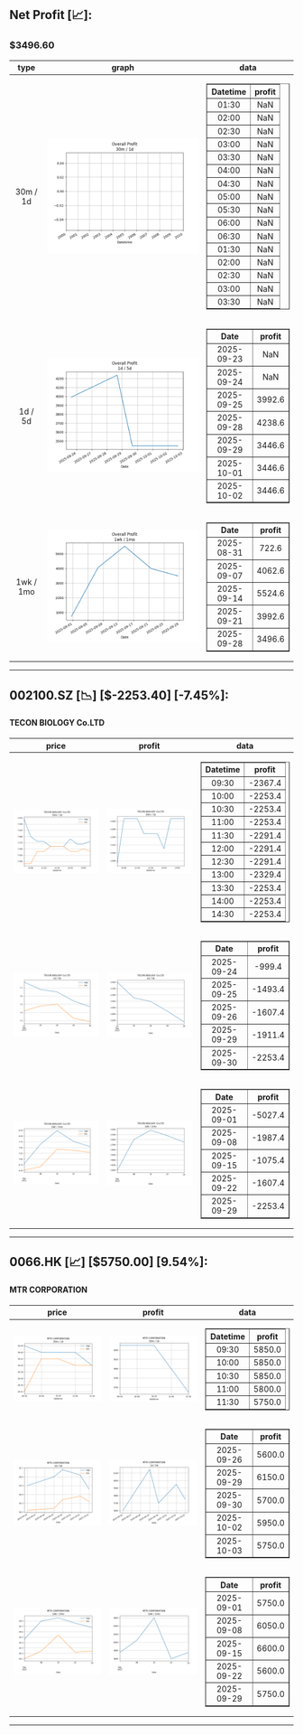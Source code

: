 ## Net Profit [📈]:
### $3496.60
|type|graph|data|
|:---:|:---:|:---:|
|30m / 1d|![net_profit](image/overall_30m-1d.png)|<table border="1" class="dataframe"> <thead> <tr style="text-align: center;"> <th>Datetime</th> <th>profit</th> </tr> </thead> <tbody> <tr> <td>01:30</td> <td>NaN</td> </tr> <tr> <td>02:00</td> <td>NaN</td> </tr> <tr> <td>02:30</td> <td>NaN</td> </tr> <tr> <td>03:00</td> <td>NaN</td> </tr> <tr> <td>03:30</td> <td>NaN</td> </tr> <tr> <td>04:00</td> <td>NaN</td> </tr> <tr> <td>04:30</td> <td>NaN</td> </tr> <tr> <td>05:00</td> <td>NaN</td> </tr> <tr> <td>05:30</td> <td>NaN</td> </tr> <tr> <td>06:00</td> <td>NaN</td> </tr> <tr> <td>06:30</td> <td>NaN</td> </tr> <tr> <td>01:30</td> <td>NaN</td> </tr> <tr> <td>02:00</td> <td>NaN</td> </tr> <tr> <td>02:30</td> <td>NaN</td> </tr> <tr> <td>03:00</td> <td>NaN</td> </tr> <tr> <td>03:30</td> <td>NaN</td> </tr> </tbody></table>|
|1d / 5d|![net_profit](image/overall_1d-5d.png)|<table border="1" class="dataframe"> <thead> <tr style="text-align: center;"> <th>Date</th> <th>profit</th> </tr> </thead> <tbody> <tr> <td>2025-09-23</td> <td>NaN</td> </tr> <tr> <td>2025-09-24</td> <td>NaN</td> </tr> <tr> <td>2025-09-25</td> <td>3992.6</td> </tr> <tr> <td>2025-09-28</td> <td>4238.6</td> </tr> <tr> <td>2025-09-29</td> <td>3446.6</td> </tr> <tr> <td>2025-10-01</td> <td>3446.6</td> </tr> <tr> <td>2025-10-02</td> <td>3446.6</td> </tr> </tbody></table>|
|1wk / 1mo|![net_profit](image/overall_1wk-1mo.png)|<table border="1" class="dataframe"> <thead> <tr style="text-align: center;"> <th>Date</th> <th>profit</th> </tr> </thead> <tbody> <tr> <td>2025-08-31</td> <td>722.6</td> </tr> <tr> <td>2025-09-07</td> <td>4062.6</td> </tr> <tr> <td>2025-09-14</td> <td>5524.6</td> </tr> <tr> <td>2025-09-21</td> <td>3992.6</td> </tr> <tr> <td>2025-09-28</td> <td>3496.6</td> </tr> </tbody></table>|
---
## 002100.SZ [📉] [$-2253.40] [-7.45%]:
#### TECON BIOLOGY Co.LTD
|price|profit|data|
|:---:|:---:|:---:|
|![price](image/002100.SZ_30m-1d_price.png)|![profit](image/002100.SZ_30m-1d_profit.png)|<table border="1" class="dataframe"> <thead> <tr style="text-align: center;"> <th>Datetime</th> <th>profit</th> </tr> </thead> <tbody> <tr> <td>09:30</td> <td>-2367.4</td> </tr> <tr> <td>10:00</td> <td>-2253.4</td> </tr> <tr> <td>10:30</td> <td>-2253.4</td> </tr> <tr> <td>11:00</td> <td>-2253.4</td> </tr> <tr> <td>11:30</td> <td>-2291.4</td> </tr> <tr> <td>12:00</td> <td>-2291.4</td> </tr> <tr> <td>12:30</td> <td>-2291.4</td> </tr> <tr> <td>13:00</td> <td>-2329.4</td> </tr> <tr> <td>13:30</td> <td>-2253.4</td> </tr> <tr> <td>14:00</td> <td>-2253.4</td> </tr> <tr> <td>14:30</td> <td>-2253.4</td> </tr> </tbody></table>|
|![price](image/002100.SZ_1d-5d_price.png)|![profit](image/002100.SZ_1d-5d_profit.png)|<table border="1" class="dataframe"> <thead> <tr style="text-align: center;"> <th>Date</th> <th>profit</th> </tr> </thead> <tbody> <tr> <td>2025-09-24</td> <td>-999.4</td> </tr> <tr> <td>2025-09-25</td> <td>-1493.4</td> </tr> <tr> <td>2025-09-26</td> <td>-1607.4</td> </tr> <tr> <td>2025-09-29</td> <td>-1911.4</td> </tr> <tr> <td>2025-09-30</td> <td>-2253.4</td> </tr> </tbody></table>|
|![price](image/002100.SZ_1wk-1mo_price.png)|![profit](image/002100.SZ_1wk-1mo_profit.png)|<table border="1" class="dataframe"> <thead> <tr style="text-align: center;"> <th>Date</th> <th>profit</th> </tr> </thead> <tbody> <tr> <td>2025-09-01</td> <td>-5027.4</td> </tr> <tr> <td>2025-09-08</td> <td>-1987.4</td> </tr> <tr> <td>2025-09-15</td> <td>-1075.4</td> </tr> <tr> <td>2025-09-22</td> <td>-1607.4</td> </tr> <tr> <td>2025-09-29</td> <td>-2253.4</td> </tr> </tbody></table>|
---
## 0066.HK [📈] [$5750.00] [9.54%]:
#### MTR CORPORATION
|price|profit|data|
|:---:|:---:|:---:|
|![price](image/0066.HK_30m-1d_price.png)|![profit](image/0066.HK_30m-1d_profit.png)|<table border="1" class="dataframe"> <thead> <tr style="text-align: center;"> <th>Datetime</th> <th>profit</th> </tr> </thead> <tbody> <tr> <td>09:30</td> <td>5850.0</td> </tr> <tr> <td>10:00</td> <td>5850.0</td> </tr> <tr> <td>10:30</td> <td>5850.0</td> </tr> <tr> <td>11:00</td> <td>5800.0</td> </tr> <tr> <td>11:30</td> <td>5750.0</td> </tr> </tbody></table>|
|![price](image/0066.HK_1d-5d_price.png)|![profit](image/0066.HK_1d-5d_profit.png)|<table border="1" class="dataframe"> <thead> <tr style="text-align: center;"> <th>Date</th> <th>profit</th> </tr> </thead> <tbody> <tr> <td>2025-09-26</td> <td>5600.0</td> </tr> <tr> <td>2025-09-29</td> <td>6150.0</td> </tr> <tr> <td>2025-09-30</td> <td>5700.0</td> </tr> <tr> <td>2025-10-02</td> <td>5950.0</td> </tr> <tr> <td>2025-10-03</td> <td>5750.0</td> </tr> </tbody></table>|
|![price](image/0066.HK_1wk-1mo_price.png)|![profit](image/0066.HK_1wk-1mo_profit.png)|<table border="1" class="dataframe"> <thead> <tr style="text-align: center;"> <th>Date</th> <th>profit</th> </tr> </thead> <tbody> <tr> <td>2025-09-01</td> <td>5750.0</td> </tr> <tr> <td>2025-09-08</td> <td>6050.0</td> </tr> <tr> <td>2025-09-15</td> <td>6600.0</td> </tr> <tr> <td>2025-09-22</td> <td>5600.0</td> </tr> <tr> <td>2025-09-29</td> <td>5750.0</td> </tr> </tbody></table>|
---
